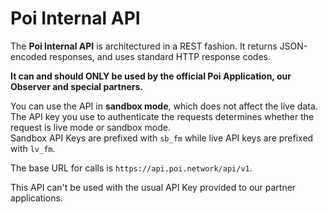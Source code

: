 # Poi Internal API

The **Poi Internal API** is architectured in a REST fashion. It returns JSON-encoded responses, and uses standard HTTP response codes.

**It can and should ONLY be used by the official Poi Application, our Observer and special partners.**

You can use the API in **sandbox mode**, which does not affect the live data. The API key you use to authenticate the requests determines whether the request is live mode or sandbox mode.<br />
Sandbox API Keys are prefixed with `sb_fm` while live API keys are prefixed with `lv_fm`.

The base URL for calls is `https://api.poi.network/api/v1`.

<aside class="warning">
This API can't be used with the usual API Key provided to our partner applications.
</aside>